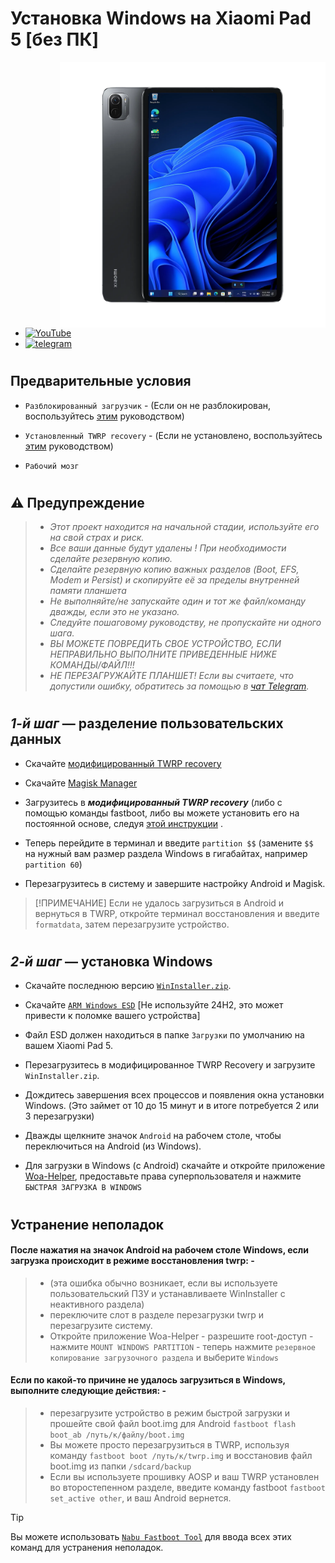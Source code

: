 # Установка Windows на Xiaomi Pad 5 [без ПК]
<img align="right" src="/guide/nabu.png" width="425" alt="Windows 11 Running On A Xiaomi Pad 5">

- [![YouTube](https://github.com/Kumar-Jy/Windows-in-PocoF1-Without-PC/assets/20044626/3abc8b52-c5c6-4495-b623-d1312195d639)](https://youtu.be/57yx5eoBu5U)
- [![telegram](https://img.shields.io/badge/chat-telegram-brightgreen.svg?logo=telegram&style=flat-square)](https://t.me/WinInstaller)
#

## Предварительные условия
- ```Разблокированный загрузчик``` - (Если он не разблокирован, воспользуйтесь [этим](https://github.com/erdilS/Port-Windows-11-Xiaomi-Pad-5/blob/main/guide/Russian/unlock-bootloader-ru.md) руководством)

- `Установленный TWRP recovery` - (Если не установлено, воспользуйтесь [этим](TWRPInstallation-ru.md) руководством)

-  ```Рабочий мозг```
#

## ⚠️ Предупреждение
> - _Этот проект находится на начальной стадии, используйте его на свой страх и риск._
> - _Все ваши данные будут удалены ! При необходимости сделайте резервную копию._
> - _Сделайте резервную копию важных разделов (Boot, EFS, Modem и Persist) и скопируйте её за пределы внутренней памяти планшета_
> - _Не выполняйте/не запускайте один и тот же файл/команду дважды, если это не указано._
> - _Следуйте пошаговому руководству, не пропускайте ни одного шага._
> - _ВЫ МОЖЕТЕ ПОВРЕДИТЬ СВОЕ УСТРОЙСТВО, ЕСЛИ НЕПРАВИЛЬНО ВЫПОЛНИТЕ ПРИВЕДЕННЫЕ НИЖЕ КОМАНДЫ/ФАЙЛ!!!_
> - _НЕ ПЕРЕЗАГРУЖАЙТЕ ПЛАНШЕТ! Если вы считаете, что допустили ошибку, обратитесь за помощью в [чат Telegram](https://t.me/WinInstaller)._
#

## _1-й шаг_ — разделение пользовательских данных
- Скачайте [модифицированный TWRP recovery](https://github.com/Kumar-Jy/Windows-in-NABU-Without-PC/releases/download/Modded-TWRP-Recovery/modded-twrp.img)
  
- Скачайте [Magisk Manager](https://github.com/topjohnwu/Magisk/releases/download/v28.0/Magisk-v28.0.apk)
  
- Загрузитесь в _**модифицированный TWRP recovery**_ (либо с помощью команды fastboot, либо вы можете установить его на постоянной основе, следуя [этой инструкции](https://github.com/Kumar-Jy/Windows-in-NABU-Without-PC/blob/main/guide/TWRPInstallation.md) .

- Теперь перейдите в терминал и введите `partition $$` (замените `$$` на нужный вам размер раздела Windows в гигабайтах, например `partition 60`)
 
- Перезагрузитесь в систему и завершите настройку Android и Magisk.
  
> [!ПРИМЕЧАНИЕ]
> Если не удалось загрузиться в Android и вернуться в TWRP, откройте терминал восстановления и введите `formatdata`, затем перезагрузите устройство.
#

## _2-й шаг_ — установка Windows

- Скачайте последнюю версию [`WinInstaller.zip`](https://github.com/Kumar-Jy/WinInstaller/releases/download/NABU_WinInstaller/Nabu_WinInstaller_R4.zip).
  
- Скачайте [`ARM Windows ESD`](https://arkt-7.github.io/woawin/) [Не используйте 24H2, это может привести к поломке вашего устройства]


- Файл ESD должен находиться в папке `Загрузки` по умолчанию на вашем Xiaomi Pad 5.
  
- Перезагрузитесь в модифицированное TWRP Recovery и загрузите `WinInstaller.zip`.
  
- Дождитесь завершения всех процессов и появления окна установки Windows. (Это займет от 10 до 15 минут и в итоге потребуется 2 или 3 перезагрузки)
  
- Дважды щелкните значок `Android` на рабочем столе, чтобы переключиться на Android (из Windows).

- Для загрузки в Windows (с Android) скачайте и откройте приложение [Woa-Helper](https://github.com/Marius586/WoA-Helper-update/releases/tag/WOA), предоставьте права суперпользователя и нажмите `БЫСТРАЯ ЗАГРУЗКА В WINDOWS`
#

## Устранение неполадок
#### После нажатия на значок Android на рабочем столе Windows, если загрузка происходит в режиме восстановления twrp: -
> - (эта ошибка обычно возникает, если вы используете пользовательский ПЗУ и устанавливаете WinInstaller с неактивного раздела)
> - переключите слот в разделе перезагрузки twrp и перезагрузите систему.
> - Откройте приложение Woa-Helper - разрешите root-доступ - нажмите `MOUNT WINDOWS PARTITION` - теперь нажмите `резервное копирование загрузочного раздела` и выберите `Windows` 

#### Если по какой-то причине не удалось загрузиться в Windows, выполните следующие действия: -
> - перезагрузите устройство в режим быстрой загрузки и прошейте свой файл boot.img для Android `fastboot flash boot_ab /путь/к/файлу/boot.img`
> - Вы можете просто перезагрузиться в TWRP, используя команду `fastboot boot /путь/к/twrp.img` и восстановив файл boot.img из папки `/sdcard/backup`
> - Если вы используете прошивку AOSP и ваш TWRP установлен во второстепенном разделе, введите команду fastboot `fastboot set_active other`, и ваш Android вернется.

> [!TIP]
> Вы можете использовать [`Nabu Fastboot Tool`](https://arkt-7.github.io/nabu/) для ввода всех этих команд для устранения неполадок.
